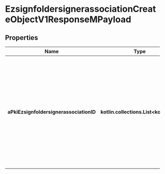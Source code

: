 
# EzsignfoldersignerassociationCreateObjectV1ResponseMPayload

## Properties
| Name | Type | Description | Notes |
| ------------ | ------------- | ------------- | ------------- |
| **aPkiEzsignfoldersignerassociationID** | **kotlin.collections.List&lt;kotlin.Int&gt;** | An array of unique IDs representing the object that were requested to be created.  They are returned in the same order as the array containing the objects to be created that was sent in the request. |  |



